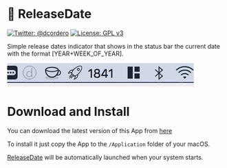 # 🚀 ReleaseDate
[![Twitter: @dcordero](https://img.shields.io/badge/contact-@dcordero-blue.svg?style=flat)](https://twitter.com/dcordero)
[![License: GPL v3](https://img.shields.io/badge/License-GPL%20v3-blue.svg)](http://www.gnu.org/licenses/gpl-3.0)

Simple release dates indicator that shows in the status bar the current date with the format [YEAR+WEEK_OF_YEAR].

![](preview.png)

# Download and Install

You can download the latest version of this App from [here]( https://github.com/dcordero/ReleaseDate/releases/download/1.0.0/ReleaseDate.app.zip)

To install it just copy the App to the `/Application` folder of your macOS.

[ReleaseDate](https://github.com/dcordero/ReleaseDate) will be automatically launched when your system starts.
